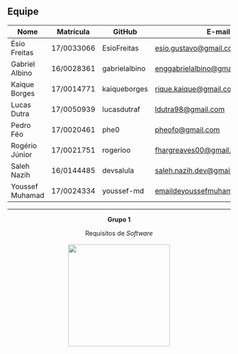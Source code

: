 ## Equipe

| Nome              |Matrícula   | GitHub          | E-mail                          |
|-------------------|------------|-----------------|---------------------------------|
| Ésio Freitas      | 17/0033066 | EsioFreitas     |     esio.gustavo@gmail.com      |
| Gabriel Albino    | 16/0028361 | gabrielalbino   |    enggabrielalbino@gmail.com   |
| Kaique Borges     | 17/0014771 | kaiqueborges    |    rique.kaique@gmail.com       |
| Lucas Dutra       | 17/0050939 | lucasdutraf     |       ldutra98@gmail.com        |
| Pedro Féo         | 17/0020461 | phe0            |        pheofo@gmail.com         |
| Rogério Júnior    | 17/0021751 | rogerioo        |      fhargreaves00@gmail.com    |
| Saleh Nazih       | 16/0144485 | devsalula       |    saleh.nazih.dev@gmail.com    |
| Youssef Muhamad   | 17/0024334 | youssef-md      | emaildeyoussefmuhamad@gmail.com |

<hr/>
<p align="center"><b>Grupo 1</b></p>
<p align="center">Requisitos de <i>Software</i><br /><br />
<a href="https://fga.unb.br" target="_blank"><img width="230"src="https://4.bp.blogspot.com/-0aa6fAFnSnA/VzICtBQgciI/AAAAAAAARn4/SxVsQPFNeE0fxkCPVgMWbhd5qIEAYCMbwCLcB/s1600/unb-gama.png"></a>
</p>
